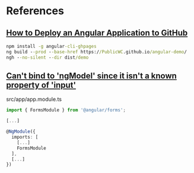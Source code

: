 # References
## [How to Deploy an Angular Application to GitHub](https://dzone.com/articles/how-to-deploy-an-angular-application-to-github)
```cmd
npm install -g angular-cli-ghpages 
ng build --prod --base-href https://PublicWC.github.io/angular-demo/ 
ngh --no-silent --dir dist/demo
```

## [Can't bind to 'ngModel' since it isn't a known property of 'input'](https://stackoverflow.com/questions/38892771/cant-bind-to-ngmodel-since-it-isnt-a-known-property-of-input)
src/app/app.module.ts
```typescript
import { FormsModule } from '@angular/forms';

[...]

@NgModule({
  imports: [
    [...]
    FormsModule
  ],
  [...]
})
```
